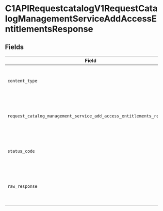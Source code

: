 # C1APIRequestcatalogV1RequestCatalogManagementServiceAddAccessEntitlementsResponse


## Fields

| Field                                                                                                                                                                    | Type                                                                                                                                                                     | Required                                                                                                                                                                 | Description                                                                                                                                                              |
| ------------------------------------------------------------------------------------------------------------------------------------------------------------------------ | ------------------------------------------------------------------------------------------------------------------------------------------------------------------------ | ------------------------------------------------------------------------------------------------------------------------------------------------------------------------ | ------------------------------------------------------------------------------------------------------------------------------------------------------------------------ |
| `content_type`                                                                                                                                                           | *Optional[str]*                                                                                                                                                          | :heavy_check_mark:                                                                                                                                                       | HTTP response content type for this operation                                                                                                                            |
| `request_catalog_management_service_add_access_entitlements_response`                                                                                                    | [Optional[shared.RequestCatalogManagementServiceAddAccessEntitlementsResponse]](undefined/models/shared/requestcatalogmanagementserviceaddaccessentitlementsresponse.md) | :heavy_minus_sign:                                                                                                                                                       | Empty response with a status code indicating success.                                                                                                                    |
| `status_code`                                                                                                                                                            | *Optional[int]*                                                                                                                                                          | :heavy_check_mark:                                                                                                                                                       | HTTP response status code for this operation                                                                                                                             |
| `raw_response`                                                                                                                                                           | [requests.Response](https://requests.readthedocs.io/en/latest/api/#requests.Response)                                                                                    | :heavy_minus_sign:                                                                                                                                                       | Raw HTTP response; suitable for custom response parsing                                                                                                                  |